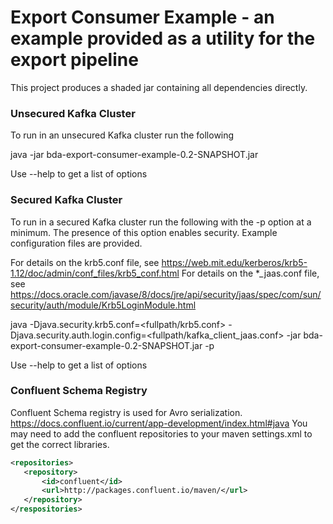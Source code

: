 # Export Consumer Example - an example provided as a utility for the export pipeline

This project produces a shaded jar containing all dependencies directly.

### Unsecured Kafka Cluster
To run in an unsecured Kafka cluster run the following

java -jar bda-export-consumer-example-0.2-SNAPSHOT.jar

Use --help to get a list of options

### Secured Kafka Cluster
To run in a secured Kafka cluster run the following with the -p option at a minimum.  The presence of this option enables security.  Example configuration files are provided.

For details on the krb5.conf file, see https://web.mit.edu/kerberos/krb5-1.12/doc/admin/conf_files/krb5_conf.html
For details on the *_jaas.conf file, see https://docs.oracle.com/javase/8/docs/jre/api/security/jaas/spec/com/sun/security/auth/module/Krb5LoginModule.html

java -Djava.security.krb5.conf=<fullpath/krb5.conf> -Djava.security.auth.login.config=<fullpath/kafka_client_jaas.conf> -jar bda-export-consumer-example-0.2-SNAPSHOT.jar -p <truststorepass>

Use --help to get a list of options

### Confluent Schema Registry
 Confluent Schema registry is used for Avro serialization. https://docs.confluent.io/current/app-development/index.html#java
 You may need to add the confluent repositories to your maven settings.xml to get the correct libraries.
 
 ```xml
 <repositories>
    <repository>
        <id>confluent</id>
        <url>http://packages.confluent.io/maven/</url>
    </repository>
 </respositories>
 ```
 
 